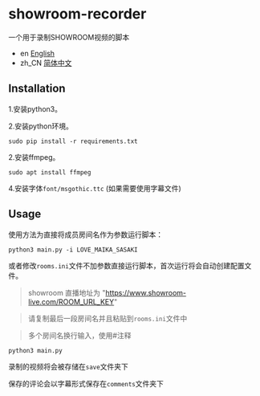 # showroom-recorder
一个用于录制SHOWROOM视频的脚本

- en [English](README.md)
- zh_CN [简体中文](README.zh_CN.md)

## Installation
1.安装python3。

2.安装python环境。

``` shell
sudo pip install -r requirements.txt
```

2.安装ffmpeg。

``` shell
sudo apt install ffmpeg
```

4.安装字体`font/msgothic.ttc` (如果需要使用字幕文件)


## Usage
使用方法为直接将成员房间名作为参数运行脚本：

``` shell
python3 main.py -i LOVE_MAIKA_SASAKI
```

或者修改`rooms.ini`文件不加参数直接运行脚本，首次运行将会自动创建配置文件。

> showroom 直播地址为 "https://www.showroom-live.com/ROOM_URL_KEY"

> 请复制最后一段房间名并且粘贴到`rooms.ini`文件中

> 多个房间名换行输入，使用#注释

``` shell
python3 main.py
```

录制的视频将会被存储在`save`文件夹下

保存的评论会以字幕形式保存在`comments`文件夹下


